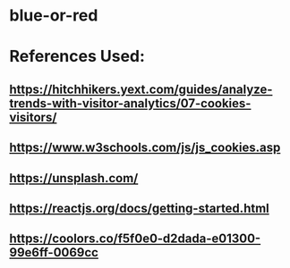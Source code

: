 # blue-or-red

# References Used:

## https://hitchhikers.yext.com/guides/analyze-trends-with-visitor-analytics/07-cookies-visitors/

## https://www.w3schools.com/js/js_cookies.asp

## https://unsplash.com/

## https://reactjs.org/docs/getting-started.html

## https://coolors.co/f5f0e0-d2dada-e01300-99e6ff-0069cc
